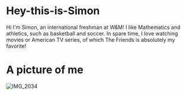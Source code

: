 # Hey-this-is-Simon
Hi I'm Simon, an international freshman at W&M! I like Mathematics and athletics, such as basketball and soccer. In spare time, I love watching movies or American TV series, of which The Friends is absolutely my favorite!

# A picture of me
![IMG_2034](https://user-images.githubusercontent.com/78221789/107217743-959a3400-6a49-11eb-82c3-f1a0d3e541a8.JPG)

